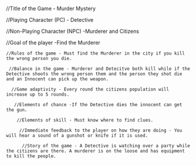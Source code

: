 //Title of the Game - Murder Mystery
 
 //Playing Character (PC) - Detective
  
  //Non-Playing Character (NPC) -Murderer and Citizens
   
   //Goal of the player -Find the Murderer
    
    //Rules of the game - Must find the Murderer in the city if you kill the wrong person you die.
    
     //Balance in the game - Murderer and Detecitve both kill while if the Detective shoots the wrong person them and the person they shot die and an Innocent can pick up the weapon.

      //Game adaptivity - Every round the citizens population will increase up to 5 rounds.
      
       //Elements of chance -If the Detective dies the innocent can get the gun.
       
        //Elements of skill - Must know where to find clues.
        
         //Immediate feedback to the player on how they are doing - You will hear a sound of a gunshot or knife if it is used.
         
          //Story of the game - A Detective is watching over a party while the citizens are there. A murderer is on the loose and has equipment to kill the people.